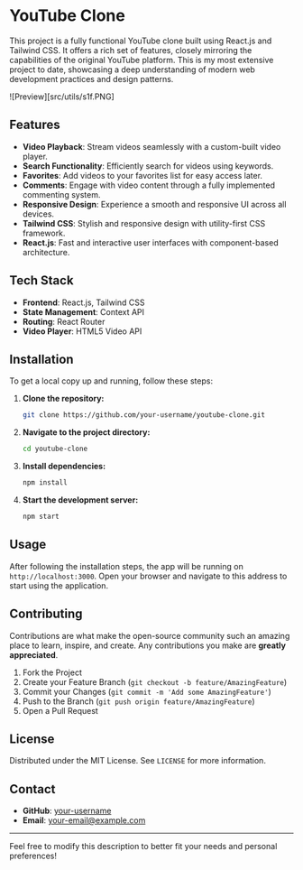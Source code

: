 

# YouTube Clone

This project is a fully functional YouTube clone built using React.js and Tailwind CSS. It offers a rich set of features, closely mirroring the capabilities of the original YouTube platform. This is my most extensive project to date, showcasing a deep understanding of modern web development practices and design patterns.

![Preview][src/utils/s1f.PNG]

## Features

- **Video Playback**: Stream videos seamlessly with a custom-built video player.
- **Search Functionality**: Efficiently search for videos using keywords.
- **Favorites**: Add videos to your favorites list for easy access later.
- **Comments**: Engage with video content through a fully implemented commenting system.
- **Responsive Design**: Experience a smooth and responsive UI across all devices.
- **Tailwind CSS**: Stylish and responsive design with utility-first CSS framework.
- **React.js**: Fast and interactive user interfaces with component-based architecture.

## Tech Stack

- **Frontend**: React.js, Tailwind CSS
- **State Management**: Context API
- **Routing**: React Router
- **Video Player**: HTML5 Video API

## Installation

To get a local copy up and running, follow these steps:

1. **Clone the repository:**
   ```sh
   git clone https://github.com/your-username/youtube-clone.git
   ```
2. **Navigate to the project directory:**
   ```sh
   cd youtube-clone
   ```
3. **Install dependencies:**
   ```sh
   npm install
   ```
4. **Start the development server:**
   ```sh
   npm start
   ```

## Usage

After following the installation steps, the app will be running on `http://localhost:3000`. Open your browser and navigate to this address to start using the application.

## Contributing

Contributions are what make the open-source community such an amazing place to learn, inspire, and create. Any contributions you make are **greatly appreciated**.

1. Fork the Project
2. Create your Feature Branch (`git checkout -b feature/AmazingFeature`)
3. Commit your Changes (`git commit -m 'Add some AmazingFeature'`)
4. Push to the Branch (`git push origin feature/AmazingFeature`)
5. Open a Pull Request

## License

Distributed under the MIT License. See `LICENSE` for more information.

## Contact

- **GitHub**: [your-username](https://github.com/your-username)
- **Email**: your-email@example.com

---

Feel free to modify this description to better fit your needs and personal preferences!
